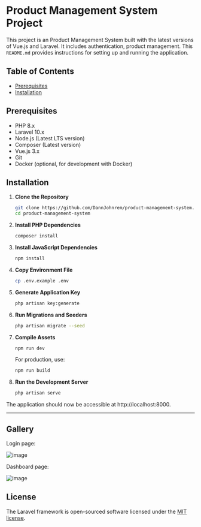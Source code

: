 # Product Management System Project

This project is an Product Management System built with the latest versions of Vue.js and Laravel. It includes authentication, product management. This `README.md` provides instructions for setting up and running the application.

## Table of Contents

- [Prerequisites](#prerequisites)
- [Installation](#installation)

## Prerequisites

- PHP 8.x
- Laravel 10.x
- Node.js (Latest LTS version)
- Composer (Latest version)
- Vue.js 3.x
- Git
- Docker (optional, for development with Docker)

## Installation

1. **Clone the Repository**

    ```bash
   git clone https://github.com/DannJohnrem/product-management-system.git
   cd product-management-system
    ```
2. **Install PHP Dependencies**

    ```bash
    composer install
    ```
3. **Install JavaScript Dependencies**

    ```bash
    npm install
    ```
4. **Copy Environment File**

    ```bash
    cp .env.example .env
    ```
5. **Generate Application Key**

    ```bash
    php artisan key:generate
    ```
6. **Run Migrations and Seeders**

    ```bash
    php artisan migrate --seed
    ```
6. **Compile Assets**

    ```bash
    npm run dev
    ```

    For production, use:

     ```bash
    npm run build
    ```
6. **Run the Development Server**

    ```bash
    php artisan serve
    ```
The application should now be accessible at http://localhost:8000.

<hr>

## Gallery

Login page:

![image](https://github.com/user-attachments/assets/423b0162-4875-4c16-a68e-441f13bbff50)

Dashboard page:

![image](https://github.com/user-attachments/assets/dfad6804-c1a2-49f5-9cce-a38113c6dbc0)



## License

The Laravel framework is open-sourced software licensed under the [MIT license](https://opensource.org/licenses/MIT).


